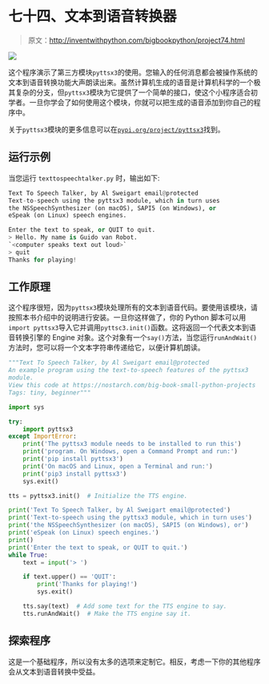 # 七十四、文本到语音转换器

> 原文：<http://inventwithpython.com/bigbookpython/project74.html>

![](img/9d995d63aaead72cad01120081eb8f75.png)

这个程序演示了第三方模块`pyttsx3`的使用。您输入的任何消息都会被操作系统的文本到语音转换功能大声朗读出来。虽然计算机生成的语音是计算机科学的一个极其复杂的分支，但`pyttsx3`模块为它提供了一个简单的接口，使这个小程序适合初学者。一旦你学会了如何使用这个模块，你就可以把生成的语音添加到你自己的程序中。

关于`pyttsx3`模块的更多信息可以在[`pypi.org/project/pyttsx3`](https://pypi.org/project/pyttsx3/)找到。

## 运行示例

当您运行 `texttospeechtalker.py` 时，输出如下:

```py
Text To Speech Talker, by Al Sweigart email@protected
Text-to-speech using the pyttsx3 module, which in turn uses
the NSSpeechSynthesizer (on macOS), SAPI5 (on Windows), or
eSpeak (on Linux) speech engines.

Enter the text to speak, or QUIT to quit.
> Hello. My name is Guido van Robot.
`<computer speaks text out loud>`
> quit
Thanks for playing!
```

## 工作原理

这个程序很短，因为`pyttsx3`模块处理所有的文本到语音代码。要使用该模块，请按照本书介绍中的说明进行安装。一旦你这样做了，你的 Python 脚本可以用`import pyttsx3`导入它并调用`pyttsc3.init()`函数。这将返回一个代表文本到语音转换引擎的 Engine 对象。这个对象有一个`say()`方法，当您运行`runAndWait()`方法时，您可以将一个文本字符串传递给它，以便计算机朗读。

```py
"""Text To Speech Talker, by Al Sweigart email@protected
An example program using the text-to-speech features of the pyttsx3
module.
View this code at https://nostarch.com/big-book-small-python-projects
Tags: tiny, beginner"""

import sys

try:
    import pyttsx3
except ImportError:
    print('The pyttsx3 module needs to be installed to run this')
    print('program. On Windows, open a Command Prompt and run:')
    print('pip install pyttsx3')
    print('On macOS and Linux, open a Terminal and run:')
    print('pip3 install pyttsx3')
    sys.exit()

tts = pyttsx3.init()  # Initialize the TTS engine.

print('Text To Speech Talker, by Al Sweigart email@protected')
print('Text-to-speech using the pyttsx3 module, which in turn uses')
print('the NSSpeechSynthesizer (on macOS), SAPI5 (on Windows), or')
print('eSpeak (on Linux) speech engines.')
print()
print('Enter the text to speak, or QUIT to quit.')
while True:
    text = input('> ')

    if text.upper() == 'QUIT':
        print('Thanks for playing!')
        sys.exit()

    tts.say(text)  # Add some text for the TTS engine to say.
    tts.runAndWait()  # Make the TTS engine say it. 
```

## 探索程序

这是一个基础程序，所以没有太多的选项来定制它。相反，考虑一下你的其他程序会从文本到语音转换中受益。